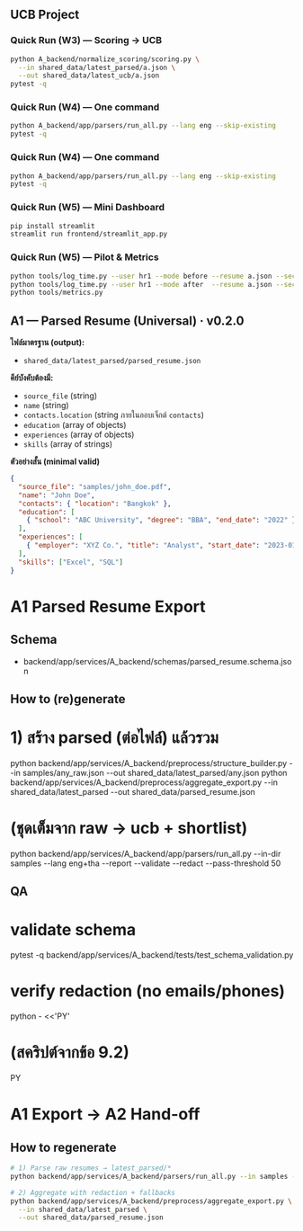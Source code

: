 ## UCB Project


### Quick Run (W3) — Scoring → UCB

```bash
python A_backend/normalize_scoring/scoring.py \
  --in shared_data/latest_parsed/a.json \
  --out shared_data/latest_ucb/a.json
pytest -q
```

### Quick Run (W4) — One command

```bash
python A_backend/app/parsers/run_all.py --lang eng --skip-existing
pytest -q
```

### Quick Run (W4) — One command

```bash
python A_backend/app/parsers/run_all.py --lang eng --skip-existing
pytest -q
```

### Quick Run (W5) — Mini Dashboard

```bash
pip install streamlit
streamlit run frontend/streamlit_app.py
```

### Quick Run (W5) — Pilot & Metrics

```bash
python tools/log_time.py --user hr1 --mode before --resume a.json --seconds 95 --thumb down --reason "หาสกิลไม่เจอ"
python tools/log_time.py --user hr1 --mode after  --resume a.json --seconds 55 --thumb up   --reason "เห็น gaps ชัด"
python tools/metrics.py
```



## A1 — Parsed Resume (Universal) · v0.2.0

**ไฟล์มาตรฐาน (output):**

- `shared_data/latest_parsed/parsed_resume.json`

**คีย์บังคับต้องมี:**

- `source_file` (string)
- `name` (string)
- `contacts.location` (string ภายในออบเจ็กต์ `contacts`)
- `education` (array of objects)
- `experiences` (array of objects)
- `skills` (array of strings)

**ตัวอย่างสั้น (minimal valid)**

```json
{
  "source_file": "samples/john_doe.pdf",
  "name": "John Doe",
  "contacts": { "location": "Bangkok" },
  "education": [
    { "school": "ABC University", "degree": "BBA", "end_date": "2022" }
  ],
  "experiences": [
    { "employer": "XYZ Co.", "title": "Analyst", "start_date": "2023-01", "end_date": "2024-06", "bullets": ["Data cleaning", "Reporting"] }
  ],
  "skills": ["Excel", "SQL"]
}
```


# A1 Parsed Resume Export

## Schema

- backend/app/services/A_backend/schemas/parsed_resume.schema.json

## How to (re)generate

# 1) สร้าง parsed (ต่อไฟล์) แล้วรวม

python backend/app/services/A_backend/preprocess/structure_builder.py --in samples/any_raw.json --out shared_data/latest_parsed/any.json
python backend/app/services/A_backend/preprocess/aggregate_export.py --in shared_data/latest_parsed --out shared_data/parsed_resume.json

# (ชุดเต็มจาก raw → ucb + shortlist)

python backend/app/services/A_backend/app/parsers/run_all.py --in-dir samples --lang eng+tha --report --validate --redact --pass-threshold 50

## QA

# validate schema

pytest -q backend/app/services/A_backend/tests/test_schema_validation.py

# verify redaction (no emails/phones)

python - <<'PY'

# (สคริปต์จากข้อ 9.2)

PY

# A1 Export → A2 Hand-off

## How to regenerate

```bash
# 1) Parse raw resumes → latest_parsed/*
python backend/app/services/A_backend/parsers/run_all.py --in samples --out-dir shared_data/latest_parsed

# 2) Aggregate with redaction + fallbacks
python backend/app/services/A_backend/preprocess/aggregate_export.py \
  --in shared_data/latest_parsed \
  --out shared_data/parsed_resume.json
```
